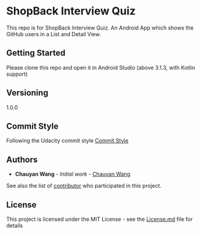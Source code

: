 # ShopBack Interview Quiz

This repo is for ShopBack Interview Quiz.
An Android App which shows the GitHub users in a List and Detail View.

## Getting Started

Please clone this repo and open it in Android Studio (above 3.1.3, with Kotlin support)

## Versioning

1.0.0

## Commit Style

Following the Udacity commit style [Commit Style](http://udacity.github.io/git-styleguide/)


## Authors

* **Chauyan Wang** - *Initial work* - [Chauyan Wang](https://github.com/wangchauyan)

See also the list of [contributor](https://github.com/wangchauyan/ShopbackQuiz/contributors) who participated in this project.

## License

This project is licensed under the MIT License - see the [License.md](License.md) file for details


